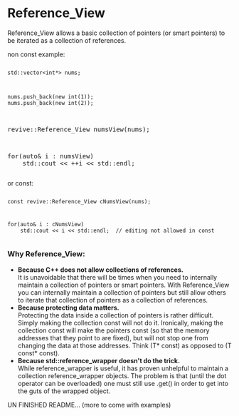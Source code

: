 <H1>Reference_View</H1> 

<p>Reference_View allows a basic collection of pointers (or smart pointers) to be iterated as a collection of references.</p>
<p>non const example:</p>
<pre><code class="language-pascal"><p>std::vector&ltint*&gt nums;</p>
<p>nums.push_back(new int(1));
nums.push_back(new int(2));</code></p>
<p>revive::Reference_View numsView(nums);</p>
<p>for(auto& i : numsView)
    std::cout &lt&lt ++i &lt&lt std::endl;</p></pre>
<p>or const:</p>
<pre><code class="language-pascal"><p>const revive::Reference_View cNumsView(nums);</p>
<p>for(auto& i : cNumsView)
    std::cout &lt&lt i &lt&lt std::endl;  // editing not allowed in const</p></code></pre>

<h3>Why Reference_View:</h3>
<ul>
    <li><b>Because C++ does not allow collections of references.  </b><br>It is unavoidable that there will be times when you need to internally maintain a collection of pointers or smart pointers.  With Reference_View you can internally maintain a collection of pointers but still allow others to iterate that collection of pointers as a collection of references.</li>
    <li><b>Because protecting data matters.  </b><br>Protecting the data inside a collection of pointers is rather difficult.  Simply making the collection const will not do it.  Ironically, making the collection const will make the pointers const (so that the memory addresses that they point to are fixed), but will not stop one from changing the data at those addresses.  Think (T* const) as opposed to (T const* const).</li> 
    <li><b>Because std::reference_wrapper doesn't do the trick.  </b><br>While reference_wrapper is useful, it has proven unhelpful to maintain a collection reference_wrapper objects.  The problem is that (until the dot operator can be overloaded) one must still use .get() in order to get into the guts of the wrapped object.</li>
</ul>

UN FINISHED README... (more to come with examples)

